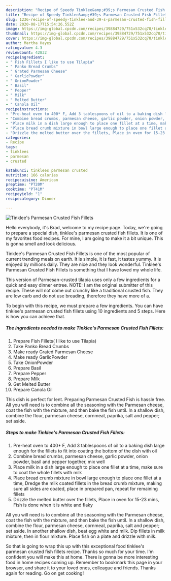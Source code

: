 ```yaml
---
description: "Recipe of Speedy Tinklee&amp;#39;s Parmesan Crusted Fish Fillets"
title: "Recipe of Speedy Tinklee&amp;#39;s Parmesan Crusted Fish Fillets"
slug: 1236-recipe-of-speedy-tinklee-and-39-s-parmesan-crusted-fish-fillets
date: 2020-08-17T15:54:26.552Z
image: https://img-global.cpcdn.com/recipes/39884729/751x532cq70/tinklees-parmesan-crusted-fish-fillets-recipe-main-photo.jpg
thumbnail: https://img-global.cpcdn.com/recipes/39884729/751x532cq70/tinklees-parmesan-crusted-fish-fillets-recipe-main-photo.jpg
cover: https://img-global.cpcdn.com/recipes/39884729/751x532cq70/tinklees-parmesan-crusted-fish-fillets-recipe-main-photo.jpg
author: Martha Hayes
ratingvalue: 4.3
reviewcount: 42832
recipeingredient:
- " Fish Fillets I like to use Tilapia"
- " Panko Bread Crumbs"
- " Grated Parmesan Cheese"
- " GarlicPowder"
- " OnionPowder"
- " Basil"
- " Pepper"
- " Milk"
- " Melted Butter"
- " Canola Oil"
recipeinstructions:
- "Pre-heat oven to 400* F, Add 3 tablespoons of oil to a baking dish large enough for the fillets to fit into coating the bottom of the dish with oil"
- "Combine bread crumbs, parmesan cheese, garlic powder, onion powder, basil and pepper together, mix well"
- "Place milk in a dish large enough to place one fillet at a time, make sure to coat the whole fillets with milk"
- "Place bread crumb mixture in bowl large enough to place one fillet at a time, Dredge the milk coated fillets in the bread crumb mixture, making sure all sides are coated, place in prepared pan, repeat for remaining fillets"
- "Drizzle the melted butter over the fillets, Place in oven for 15-23 mins, Fish is done when it is white and flaky"
categories:
- Recipe
tags:
- tinklees
- parmesan
- crusted

katakunci: tinklees parmesan crusted 
nutrition: 166 calories
recipecuisine: American
preptime: "PT20M"
cooktime: "PT41M"
recipeyield: "1"
recipecategory: Dinner

---
```



![Tinklee&#39;s Parmesan Crusted Fish Fillets](https://img-global.cpcdn.com/recipes/39884729/751x532cq70/tinklees-parmesan-crusted-fish-fillets-recipe-main-photo.jpg)

Hello everybody, it's Brad, welcome to my recipe page. Today, we're going to prepare a special dish, tinklee&#39;s parmesan crusted fish fillets. It is one of my favorites food recipes. For mine, I am going to make it a bit unique. This is gonna smell and look delicious.

Tinklee&#39;s Parmesan Crusted Fish Fillets is one of the most popular of current trending meals on earth. It is simple, it is fast, it tastes yummy. It is enjoyed by millions daily. They are nice and they look wonderful. Tinklee&#39;s Parmesan Crusted Fish Fillets is something that I have loved my whole life.

This version of Parmesan-crusted tilapia uses only a few ingredients for a quick and easy dinner entree. NOTE: I am the original submitter of this recipe. These will not come out crunchy like a traditional crusted fish. They are low carb and do not use breading, therefore they have more of a.


To begin with this recipe, we must prepare a few ingredients. You can have tinklee&#39;s parmesan crusted fish fillets using 10 ingredients and 5 steps. Here is how you can achieve that.

<!--inarticleads1-->

##### The ingredients needed to make Tinklee&#39;s Parmesan Crusted Fish Fillets:

1. Prepare  Fish Fillets( I like to use Tilapia)
1. Take  Panko Bread Crumbs
1. Make ready  Grated Parmesan Cheese
1. Make ready  GarlicPowder
1. Take  OnionPowder
1. Prepare  Basil
1. Prepare  Pepper
1. Prepare  Milk
1. Get  Melted Butter
1. Prepare  Canola Oil


This dish is perfect for lent. Preparing Parmesan Crusted Fish is hassle free. All you will need is to combine all the seasoning with the Parmesan cheese, coat the fish with the mixture, and then bake the fish until. In a shallow dish, combine the flour, parmesan cheese, cornmeal, paprika, salt and pepper; set aside. 

<!--inarticleads2-->

##### Steps to make Tinklee&#39;s Parmesan Crusted Fish Fillets:

1. Pre-heat oven to 400* F, Add 3 tablespoons of oil to a baking dish large enough for the fillets to fit into coating the bottom of the dish with oil
1. Combine bread crumbs, parmesan cheese, garlic powder, onion powder, basil and pepper together, mix well
1. Place milk in a dish large enough to place one fillet at a time, make sure to coat the whole fillets with milk
1. Place bread crumb mixture in bowl large enough to place one fillet at a time, Dredge the milk coated fillets in the bread crumb mixture, making sure all sides are coated, place in prepared pan, repeat for remaining fillets
1. Drizzle the melted butter over the fillets, Place in oven for 15-23 mins, Fish is done when it is white and flaky


All you will need is to combine all the seasoning with the Parmesan cheese, coat the fish with the mixture, and then bake the fish until. In a shallow dish, combine the flour, parmesan cheese, cornmeal, paprika, salt and pepper; set aside. In another shallow dish, beat egg white and milk. Dip fillets in milk mixture, then in flour mixture. Place fish on a plate and drizzle with milk. 

So that is going to wrap this up with this exceptional food tinklee&#39;s parmesan crusted fish fillets recipe. Thanks so much for your time. I'm confident you will make this at home. There is gonna be more interesting food in home recipes coming up. Remember to bookmark this page in your browser, and share it to your loved ones, colleague and friends. Thanks again for reading. Go on get cooking!
